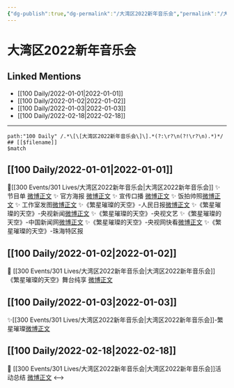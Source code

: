 ```yaml
---
{"dg-publish":true,"dg-permalink":"/大湾区2022新年音乐会","permalink":"/大湾区2022新年音乐会/"}
---
```


# 大湾区2022新年音乐会

## Linked Mentions
- [[100 Daily/2022-01-01\|2022-01-01]]
- [[100 Daily/2022-01-02\|2022-01-02]]
- [[100 Daily/2022-01-03\|2022-01-03]]
- [[100 Daily/2022-02-18\|2022-02-18]]


---

```expander
path:"100 Daily" /.*\[\[大湾区2022新年音乐会\]\].*(?:\r?\n(?!\r?\n).*)*/
## [[$filename]]
$match
```
## [[100 Daily/2022-01-01\|2022-01-01]]
🌟[[300 Events/301 Lives/大湾区2022新年音乐会\|大湾区2022新年音乐会]]
✨ 节目单 [微博正文](https://m.weibo.cn/6466290670/4720840555365989)
✨ 官方海报 [微博正文](https://m.weibo.cn/6466290670/4720825071046665)
✨ 宣传口播 [微博正文](https://m.weibo.cn/6466290670/4720870024547378)
✨ 饭拍帅照[微博正文](https://m.weibo.cn/5516625428/4720967315621093)
✨ 工作室发图[微博正文](https://m.weibo.cn/6466290670/4720981941162782)
✨《繁星璀璨的天空》-人民日报[微博正文](https://m.weibo.cn/6466290670/4720958474819017)
✨《繁星璀璨的天空》-央视新闻[微博正文](https://m.weibo.cn/6466290670/4720974114588315)
✨《繁星璀璨的天空》-央视文艺[](https://m.weibo.cn/2210168325/4720979848726443)
✨《繁星璀璨的天空》-中国新闻网[微博正文](https://m.weibo.cn/1784473157/4720968474561053)
✨《繁星璀璨的天空》-央视网快看[微博正文](https://m.weibo.cn/1977460817/4720959157703076)
✨《繁星璀璨的天空》-珠海特区报[](https://m.weibo.cn/1736708753/4720969586051161)
## [[100 Daily/2022-01-02\|2022-01-02]]
💫 [[300 Events/301 Lives/大湾区2022新年音乐会\|大湾区2022新年音乐会]]《繁星璀璨的天空》舞台纯享 [微博正文](https://m.weibo.cn/6466290670/4721144228218946)
## [[100 Daily/2022-01-03\|2022-01-03]]
✨[[300 Events/301 Lives/大湾区2022新年音乐会\|大湾区2022新年音乐会]]-繁星璀璨[微博正文](https://m.weibo.cn/6466290670/4721510331189781)
## [[100 Daily/2022-02-18\|2022-02-18]]
💫 [[300 Events/301 Lives/大湾区2022新年音乐会\|大湾区2022新年音乐会]]活动总结 [微博正文](https://m.weibo.cn/6466290670/4738347894836618)
<-->
